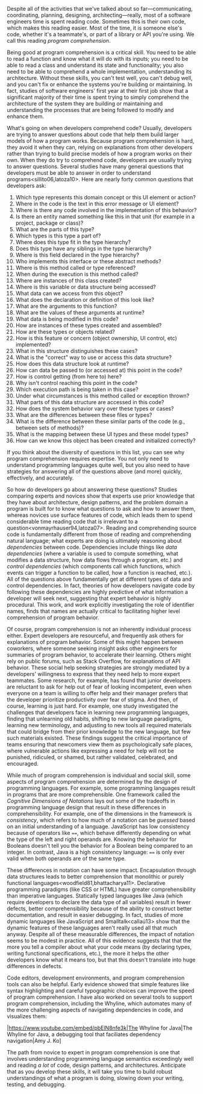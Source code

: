 Despite all of the activities that we've talked about so far&mdash;communicating, coordinating, planning, designing, architecting&mdash;really, most of a software engineers time is spent reading code<maalej14>. Sometimes this is their own code, which makes this reading easier. Most of the time, it is someone else's code, whether it's a teammate's, or part of a library or API you're using. We call this reading *program comprehension*.
		
Being good at program comprehension is a critical skill. You need to be able to read a function and know what it will do with its inputs; you need to be able to read a class and understand its state and functionality; you also need to be able to comprehend a whole implementation, understanding its architecture. Without these skills, you can't test well, you can't debug well, and you can't fix or enhance the systems you're building or maintaining. In fact, studies of software engineers' first year at their first job show that a significant majority of their time is spent trying to simply comprehend the architecture of the system they are building or maintaining and understanding the processes that are being followed to modify and enhance them<dagenais10>.
		
What's going on when developers comprehend code? Usually, developers are trying to answer questions about code that help them build larger models of how a program works. Because program comprehension is hard, they avoid it when they can, relying on explanations from other developers rather than trying to build precise models of how a program works on their own<roehm12>. When they do try to comprehend code, developers are usually trying to answer questions. Several studies have many general questions that developers must be able to answer in order to understand programs<sillito06,latoza10>. Here are nearly forty common questions that developers ask:
		
1. Which type represents this domain concept or this UI element or action?
2. Where in the code is the text in this error message or UI element?
3. Where is there any code involved in the implementation of this behavior?
4. Is there an entity named something like this in that unit (for example in a project, package or class)?
5. What are the parts of this type?
6. Which types is this type a part of?
7. Where does this type fit in the type hierarchy?
8. Does this type have any siblings in the type hierarchy?
9. Where is this field declared in the type hierarchy?
10. Who implements this interface or these abstract methods?
11. Where is this method called or type referenced?
12. When during the execution is this method called?
13. Where are instances of this class created?
14. Where is this variable or data structure being accessed?
15. What data can we access from this object?
16. What does the declaration or definition of this look like?
17. What are the arguments to this function?
18. What are the values of these arguments at runtime?
19. What data is being modified in this code?
20. How are instances of these types created and assembled?
21. How are these types or objects related?
22. How is this feature or concern (object ownership, UI control, etc) implemented?
23. What in this structure distinguishes these cases?
24. What is the "correct" way to use or access this data structure?
25. How does this data structure look at runtime?
26. How can data be passed to (or accessed at) this point in the code?
27. How is control getting (from here to) here?
28. Why isn't control reaching this point in the code?
29. Which execution path is being taken in this case?
30. Under what circumstances is this method called or exception thrown?
31. What parts of this data structure are accessed in this code?
32. How does the system behavior vary over these types or cases?
33. What are the differences between these files or types?
34. What is the difference between these similar parts of the code (e.g., between sets of methods)?
35. What is the mapping between these UI types and these model types?
36. How can we know this object has been created and initialized correctly?

If you think about the diversity of questions in this list, you can see why program comprehension requires expertise. You not only need to understand programming languages quite well, but you also need to have strategies for answering all of the questions above (and more) quickly, effectively, and accurately.

So how do developers go about answering these questions? Studies comparing experts and novices show that experts use prior knowledge that they have about architecture, design patterns, and the problem domain a program is built for to know what questions to ask and how to answer them, whereas novices use surface features of code, which leads them to spend considerable time reading code that is irrelevant to a question<vonmayrhauser94,latoza07>. Reading and comprehending source code is fundamentally different from those of reading and comprehending natural language<binkley13>; what experts are doing is ultimately reasoning about *dependencies* between code<weiser81>. Dependencies include things like *data dependencies* (where a variable is used to compute something, what modifies a data structure, how data flows through a program, etc.) and *control dependencies* (which components call which functions, which events can trigger a function to be called, how a function is reached, etc.). All of the questions above fundamentally get at different types of data and control dependencies. In fact, theories of how developers navigate code by following these dependencies are highly predictive of what information a developer will seek next<fleming13>, suggesting that expert behavior is highly procedural. This work, and work explicitly investigating the role of identifier names<lawrie06>, finds that names are actually critical to facilitating higher level comprehension of program behavior.

Of course, program comprehension is not an inherently individual process either. Expert developers are resourceful, and frequently ask others for explanations of program behavior. Some of this might happen between coworkers, where someone seeking insight asks other engineers for summaries of program behavior, to accelerate their learning<ko07>. Others might rely on public forums, such as Stack Overflow, for explanations of API behavior<mamykina11>. These social help seeking strategies are strongly mediated by a developers' willingness to express that they need help to more expert teammates. Some research, for example, has found that junior developers are reluctant to ask for help out of fear of looking incompetent, even when everyone on a team is willing to offer help and their manager prefers that the developer prioritize productivity over fear of stigma<begel08>. And then, of course, learning is just hard. For example, one study investigated the challenges that developers face in learning new programming languages, finding that unlearning old habits, shifting to new language paradigms, learning new terminology, and adjusting to new tools all required materials that could bridge from their prior knowledge to the new language, but few such materials existed<shrestha20>. These findings suggest the critical importance of teams ensuring that newcomers view them as psychologically safe places, where vulnerable actions like expressing a need for help will not be punished, ridiculed, or shamed, but rather validated, celebrated, and encouraged.

While much of program comprehension is individual and social skill, some aspects of program comprehension are determined by the design of programming languages. For example, some programming languages result in programs that are more comprehensible. One framework called the _Cognitive Dimensions of Notations_<green89> lays out some of the tradeoffs in programming language design that result in these differences in comprehensibility. For example, one of the dimensions in the framework is *consistency*, which refers to how much of a notation can be _guessed_ based on an initial understanding of a language. JavaScript has low consistency because of operators like `==`, which behave differently depending on what the type of the left and right operands are. Knowing the behavior for Booleans doesn't tell you the behavior for a Boolean being compared to an integer. In contrast, Java is a high consistency language: `==` is only ever valid when both operands are of the same type.

These differences in notation can have some impact. Encapsulation through data structures leads to better comprehension that monolithic or purely functional languages<woodfield81,bhattacharya11>. Declarative programming paradigms (like CSS or HTML) have greater comprehensibility than imperative languages<salvaneschi14>. Statically typed languages like Java (which require developers to declare the data type of all variables) result in fewer defects<ray14>, better comprehensibility because of the ability to construct better documentation<endrikat14>, and result in easier debugging<hanenberg13>. In fact, studies of more dynamic languages like JavaScript and Smalltalk<callaú13> show that the dynamic features of these languages aren't really used all that much anyway. Despite all of these measurable differences, the impact of notation seems to be modest in practice<ray14>. All of this evidence suggests that that the more you tell a compiler about what your code means (by declaring types, writing functional specifications, etc.), the more it helps the other developers know what it means too, but that this doesn't translate into huge differences in defects.		

Code editors, development environments, and program comprehension tools can also be helpful. Early evidence showed that simple features like syntax highlighting and careful typographic choices can improve the speed of program comprehension<baecker88>. I have also worked on several tools to support program comprehension, including the Whyline, which automates many of the more challenging aspects of navigating dependencies in code, and visualizes them<ko09>:

|https://www.youtube.com/embed/pbElN8nfe3k|The Whyline for Java|The Whyline for Java, a debugging tool that faciliates dependency navigation|Amy J. Ko]

The path from novice to expert in program comprehension is one that involves understanding programming language semantics exceedingly well and reading _a lot_ of code, design patterns, and architectures. Anticipate that as you develop these skills, it will take you time to build robust understandings of what a program is doing, slowing down your writing, testing, and debugging.
